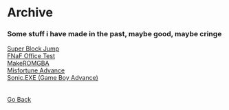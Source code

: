 <html>
<body>
<h1>Archive</h1>
<h3>Some stuff i have made in the past, maybe good, maybe cringe</h3>
<a href="Archive/SuperBlockJumpGameBoyAdvanceEdition">Super Block Jump</a><br />
<a href="Archive/FNAFOfficeTest">FNaF Office Test</a><br />
<a href="Archive/MakeROMGBA">MakeROMGBA</a><br />
<a href="Archive/MisfortuneAdvance">Misfortune Advance</a><br />
<a href="Archive/SonicEXEGBA">Sonic.EXE (Game Boy Advance)</a><br />
</body>
<br />
<br />
<a href="..">Go Back</a><br />
</html>